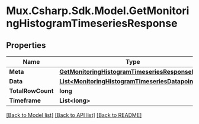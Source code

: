 # Mux.Csharp.Sdk.Model.GetMonitoringHistogramTimeseriesResponse

## Properties

Name | Type | Description | Notes
------------ | ------------- | ------------- | -------------
**Meta** | [**GetMonitoringHistogramTimeseriesResponseMeta**](GetMonitoringHistogramTimeseriesResponseMeta.md) |  | [optional] 
**Data** | [**List&lt;MonitoringHistogramTimeseriesDatapoint&gt;**](MonitoringHistogramTimeseriesDatapoint.md) |  | [optional] 
**TotalRowCount** | **long** |  | [optional] 
**Timeframe** | **List&lt;long&gt;** |  | [optional] 

[[Back to Model list]](../README.md#documentation-for-models) [[Back to API list]](../README.md#documentation-for-api-endpoints) [[Back to README]](../README.md)


